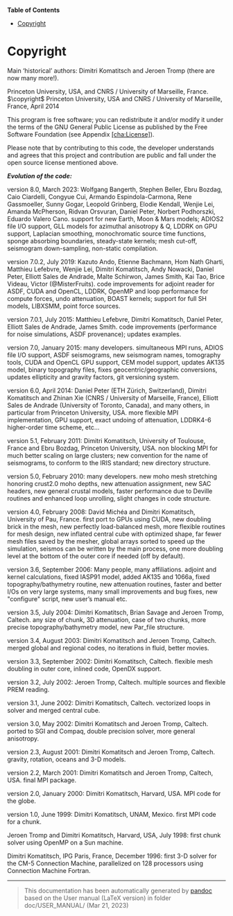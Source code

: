 **Table of Contents**

- [Copyright](#cha:Copyright)

Copyright
=========

Main ‘historical’ authors: Dimitri Komatitsch and Jeroen Tromp (there are now many more!).

Princeton University, USA, and CNRS / University of Marseille, France. $\copyright$ Princeton University, USA and CNRS / University of Marseille, France, April 2014

This program is free software; you can redistribute it and/or modify it under the terms of the GNU General Public License as published by the Free Software Foundation (see Appendix [\[cha:License\]](#cha:License)).

Please note that by contributing to this code, the developer understands and agrees that this project and contribution are public and fall under the open source license mentioned above.

***Evolution of the code:***

version 8.0, March 2023: Wolfgang Bangerth, Stephen Beller, Ebru Bozdag, Caio Ciardelli, Congyue Cui, Armando Espindola-Carmona, Rene Gassmoeller, Sunny Gogar, Leopold Grinberg, Elodie Kendall, Wenjie Lei, Amanda McPherson, Ridvan Orsvuran, Daniel Peter, Norbert Podhorszki, Eduardo Valero Cano. support for new Earth, Moon & Mars models; ADIOS2 file I/O support, GLL models for azimuthal anisotropy & Q, LDDRK on GPU support, Laplacian smoothing, monochromatic source time functions, sponge absorbing boundaries, steady-state kernels; mesh cut-off, seismogram down-sampling, non-static compilation.

version 7.0.2, July 2019: Kazuto Ando, Etienne Bachmann, Hom Nath Gharti, Matthieu Lefebvre, Wenjie Lei, Dimitri Komatitsch, Andy Nowacki, Daniel Peter, Elliott Sales de Andrade, Malte Schirwon, James Smith, Kai Tao, Brice Videau, Victor (@MisterFruits). code improvements for adjoint reader for ASDF, CUDA and OpenCL, LDDRK, OpenMP and loop performance for compute forces, undo attenuation, BOAST kernels; support for full SH models, LIBXSMM, point force sources.

version 7.0.1, July 2015: Matthieu Lefebvre, Dimitri Komatitsch, Daniel Peter, Elliott Sales de Andrade, James Smith. code improvements (performance for noise simulations, ASDF provenance); updates examples.

version 7.0, January 2015: many developers. simultaneous MPI runs, ADIOS file I/O support, ASDF seismograms, new seismogram names, tomography tools, CUDA and OpenCL GPU support, CEM model support, updates AK135 model, binary topography files, fixes geocentric/geographic conversions, updates ellipticity and gravity factors, git versioning system.

version 6.0, April 2014: Daniel Peter (ETH Zürich, Switzerland), Dimitri Komatitsch and Zhinan Xie (CNRS / University of Marseille, France), Elliott Sales de Andrade (University of Toronto, Canada), and many others, in particular from Princeton University, USA. more flexible MPI implementation, GPU support, exact undoing of attenuation, LDDRK4-6 higher-order time scheme, etc...

version 5.1, February 2011: Dimitri Komatitsch, University of Toulouse, France and Ebru Bozdag, Princeton University, USA. non blocking MPI for much better scaling on large clusters; new convention for the name of seismograms, to conform to the IRIS standard; new directory structure.

version 5.0, February 2010: many developers. new moho mesh stretching honoring crust2.0 moho depths, new attenuation assignment, new SAC headers, new general crustal models, faster performance due to Deville routines and enhanced loop unrolling, slight changes in code structure.

version 4.0, February 2008: David Michéa and Dimitri Komatitsch, University of Pau, France. first port to GPUs using CUDA, new doubling brick in the mesh, new perfectly load-balanced mesh, more flexible routines for mesh design, new inflated central cube with optimized shape, far fewer mesh files saved by the mesher, global arrays sorted to speed up the simulation, seismos can be written by the main process, one more doubling level at the bottom of the outer core if needed (off by default).

version 3.6, September 2006: Many people, many affiliations. adjoint and kernel calculations, fixed IASP91 model, added AK135 and 1066a, fixed topography/bathymetry routine, new attenuation routines, faster and better I/Os on very large systems, many small improvements and bug fixes, new "configure" script, new user’s manual etc.

version 3.5, July 2004: Dimitri Komatitsch, Brian Savage and Jeroen Tromp, Caltech. any size of chunk, 3D attenuation, case of two chunks, more precise topography/bathymetry model, new Par_file structure.

version 3.4, August 2003: Dimitri Komatitsch and Jeroen Tromp, Caltech. merged global and regional codes, no iterations in fluid, better movies.

version 3.3, September 2002: Dimitri Komatitsch, Caltech. flexible mesh doubling in outer core, inlined code, OpenDX support.

version 3.2, July 2002: Jeroen Tromp, Caltech. multiple sources and flexible PREM reading.

version 3.1, June 2002: Dimitri Komatitsch, Caltech. vectorized loops in solver and merged central cube.

version 3.0, May 2002: Dimitri Komatitsch and Jeroen Tromp, Caltech. ported to SGI and Compaq, double precision solver, more general anisotropy.

version 2.3, August 2001: Dimitri Komatitsch and Jeroen Tromp, Caltech. gravity, rotation, oceans and 3-D models.

version 2.2, March 2001: Dimitri Komatitsch and Jeroen Tromp, Caltech, USA. final MPI package.

version 2.0, January 2000: Dimitri Komatitsch, Harvard, USA. MPI code for the globe.

version 1.0, June 1999: Dimitri Komatitsch, UNAM, Mexico. first MPI code for a chunk.

Jeroen Tromp and Dimitri Komatitsch, Harvard, USA, July 1998: first chunk solver using OpenMP on a Sun machine.

Dimitri Komatitsch, IPG Paris, France, December 1996: first 3-D solver for the CM-5 Connection Machine, parallelized on 128 processors using Connection Machine Fortran.

-----
> This documentation has been automatically generated by [pandoc](http://www.pandoc.org)
> based on the User manual (LaTeX version) in folder doc/USER_MANUAL/
> (Mar 21, 2023)

